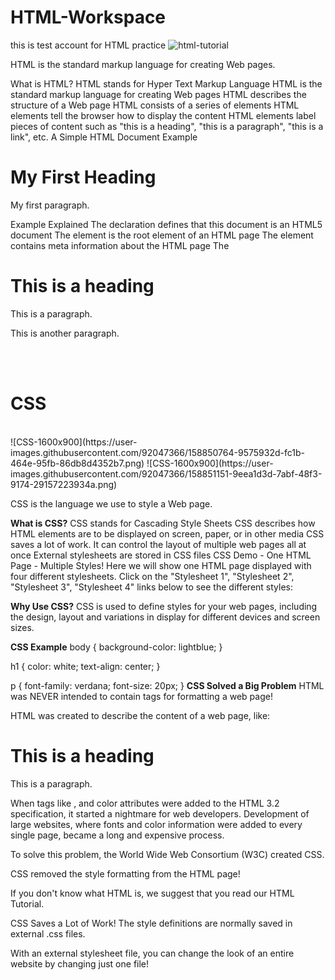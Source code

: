 # HTML-Workspace
this is test account for HTML practice
![html-tutorial](https://user-images.githubusercontent.com/92047366/158020964-231ceb9a-f34b-4c08-a131-20678f350760.png)

HTML is the standard markup language for creating Web pages.

What is HTML?
HTML stands for Hyper Text Markup Language
HTML is the standard markup language for creating Web pages
HTML describes the structure of a Web page
HTML consists of a series of elements
HTML elements tell the browser how to display the content
HTML elements label pieces of content such as "this is a heading", "this is a paragraph", "this is a link", etc.
A Simple HTML Document
Example
<!DOCTYPE html>
<html>
<head>
<title>Page Title</title>
</head>
<body>

<h1>My First Heading</h1>
<p>My first paragraph.</p>

</body>
</html>
Example Explained
The <!DOCTYPE html> declaration defines that this document is an HTML5 document
The <html> element is the root element of an HTML page
The <head> element contains meta information about the HTML page
The <title> element specifies a title for the HTML page (which is shown in the browser's title bar or in the page's tab)
The <body> element defines the document's body, and is a container for all the visible contents, such as headings, paragraphs, images, hyperlinks, tables, lists, etc.
The <h1> element defines a large heading
The <p> element defines a paragraph
What is an HTML Element?
An HTML element is defined by a start tag, some content, and an end tag:

<tagname> Content goes here... </tagname>
The HTML element is everything from the start tag to the end tag:

<h1>My First Heading</h1>
<p>My first paragraph.</p>
Start tag	Element content	End tag
<h1>	My First Heading	</h1>
<p>	My first paragraph.	</p>
<br>	none	none
Note: Some HTML elements have no content (like the <br> element). These elements are called empty elements. Empty elements do not have an end tag!

Web Browsers
The purpose of a web browser (Chrome, Edge, Firefox, Safari) is to read HTML documents and display them correctly.

A browser does not display the HTML tags, but uses them to determine how to display the document:
![img_chrome](https://user-images.githubusercontent.com/92047366/158020862-3350fdf0-67db-4582-beef-370869ffa156.png)
HTML Page Structure
Below is a visualization of an HTML page structure:
  <html>
<head>
<title>Page title</title>
</head>
<body>
<h1>This is a heading</h1>
<p>This is a paragraph.</p>
<p>This is another paragraph.</p>
</body>
</html>
 <br>
  <br>
  <h1>CSS</h1>
  <br>
  ![CSS-1600x900](https://user-images.githubusercontent.com/92047366/158850764-9575932d-fc1b-464e-95fb-86db8d4352b7.png)
![CSS-1600x900](https://user-images.githubusercontent.com/92047366/158851151-9eea1d3d-7abf-48f3-9174-29157223934a.png)

CSS is the language we use to style a Web page.

  <b>What is CSS?</b>
CSS stands for Cascading Style Sheets
CSS describes how HTML elements are to be displayed on screen, paper, or in other media
CSS saves a lot of work. It can control the layout of multiple web pages all at once
External stylesheets are stored in CSS files
CSS Demo - One HTML Page - Multiple Styles!
Here we will show one HTML page displayed with four different stylesheets. Click on the "Stylesheet 1", "Stylesheet 2", "Stylesheet 3", "Stylesheet 4" links below to see the different styles:



  <b>Why Use CSS?</b>
CSS is used to define styles for your web pages, including the design, layout and variations in display for different devices and screen sizes.

  <b>CSS Example</b>
body {
  background-color: lightblue;
}

h1 {
  color: white;
  text-align: center;
}

p {
  font-family: verdana;
  font-size: 20px;
}
  <b>CSS Solved a Big Problem</b>
HTML was NEVER intended to contain tags for formatting a web page!

HTML was created to describe the content of a web page, like:

<h1>This is a heading</h1>

<p>This is a paragraph.</p>

When tags like <font>, and color attributes were added to the HTML 3.2 specification, it started a nightmare for web developers. Development of large websites, where fonts and color information were added to every single page, became a long and expensive process.

To solve this problem, the World Wide Web Consortium (W3C) created CSS.

CSS removed the style formatting from the HTML page!

If you don't know what HTML is, we suggest that you read our HTML Tutorial.

CSS Saves a Lot of Work!
The style definitions are normally saved in external .css files.

With an external stylesheet file, you can change the look of an entire website by changing just one file!
  

